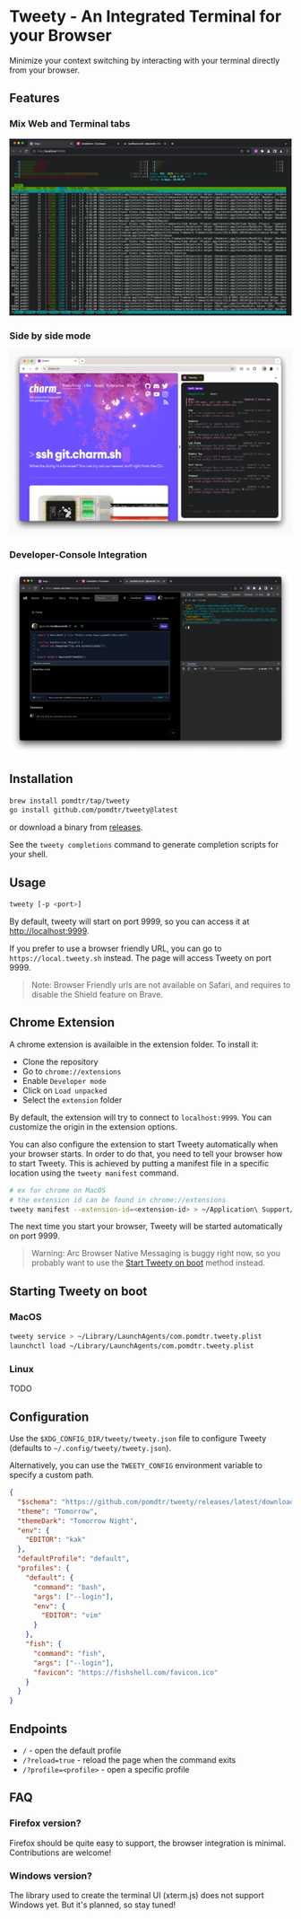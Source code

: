 # Tweety - An Integrated Terminal for your Browser

Minimize your context switching by interacting with your terminal directly from your browser.

## Features

### Mix Web and Terminal tabs

![tweety running from the browser](./static/tabs.png)

### Side by side mode

![tweety running in a split pane](./static/panel.png)

### Developer-Console Integration

![tweety running in the developer panel](./static/devtools.png)

## Installation

```sh
brew install pomdtr/tap/tweety
go install github.com/pomdtr/tweety@latest
```

or download a binary from [releases](https://github.com/pomdtr/tweety/releases).

See the `tweety completions` command to generate completion scripts for your shell.

## Usage

```sh
tweety [-p <port>]
```

By default, tweety will start on port 9999, so you can access it at <http://localhost:9999>.

If you prefer to use a browser friendly URL, you can go to `https://local.tweety.sh` instead.
The page will access Tweety on port 9999.

> Note: Browser Friendly urls are not available on Safari, and requires to disable the Shield feature on Brave.

## Chrome Extension

A chrome extension is availaible in the extension folder. To install it:

- Clone the repository
- Go to `chrome://extensions`
- Enable `Developer mode`
- Click on `Load unpacked`
- Select the `extension` folder

By default, the extension will try to connect to `localhost:9999`. You can
customize the origin in the extension options.

You can also configure the extension to start Tweety automatically when your browser starts. In order to do that, you need to tell your browser how to start Tweety. This is achieved by putting a manifest file in a specific location using the `tweety manifest` command.

```sh
# ex for chrome on MacOS
# the extension id can be found in chrome://extensions
tweety manifest --extension-id=<extension-id> > ~/Application\ Support/Google/Chrome/NativeMessagingHosts/com.pomdtr.tweety.json
```

The next time you start your browser, Tweety will be started automatically on port 9999.

> Warning: Arc Browser Native Messaging is buggy right now, so you probably want to use the [Start Tweety on boot](#starting-tweety-on-boot) method instead.

## Starting Tweety on boot

### MacOS

```sh
tweety service > ~/Library/LaunchAgents/com.pomdtr.tweety.plist
launchctl load ~/Library/LaunchAgents/com.pomdtr.tweety.plist
```

### Linux

TODO

## Configuration

Use the `$XDG_CONFIG_DIR/tweety/tweety.json` file to configure Tweety (defaults
to `~/.config/tweety/tweety.json`).

Alternatively, you can use the `TWEETY_CONFIG` environment variable to specify a
custom path.

```json
{
  "$schema": "https://github.com/pomdtr/tweety/releases/latest/download/config.schema.json",
  "theme": "Tomorrow",
  "themeDark": "Tomorrow Night",
  "env": {
    "EDITOR": "kak"
  },
  "defaultProfile": "default",
  "profiles": {
    "default": {
      "command": "bash",
      "args": ["--login"],
      "env": {
        "EDITOR": "vim"
      }
    },
    "fish": {
      "command": "fish",
      "args": ["--login"],
      "favicon": "https://fishshell.com/favicon.ico"
    }
  }
}
```

## Endpoints

- `/` - open the default profile
- `/?reload=true` - reload the page when the command exits
- `/?profile=<profile>` - open a specific profile

## FAQ

### Firefox version?

Firefox should be quite easy to support, the browser integration is minimal. Contributions are welcome!

### Windows version?

The library used to create the terminal UI (xterm.js) does not support Windows yet.
But it's planned, so stay tuned!
